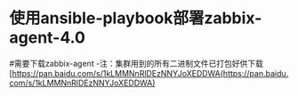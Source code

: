 # 使用ansible-playbook部署zabbix-agent-4.0
#需要下载zabbix-agent
-注：集群用到的所有二进制文件已打包好供下载 [https://pan.baidu.com/s/1kLMMNnRlDEzNNYJoXEDDWA(https://pan.baidu.com/s/1kLMMNnRlDEzNNYJoXEDDWA)  



